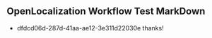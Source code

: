 ## OpenLocalization Workflow Test MarkDown
* dfdcd06d-287d-41aa-ae12-3e311d22030e thanks!

<!--HONumber=Sep16_HO1-->


